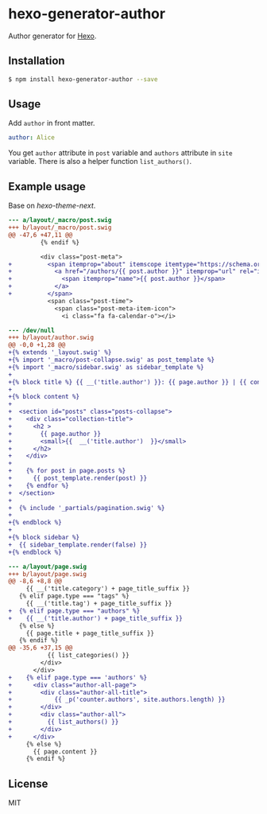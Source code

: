# hexo-generator-author

Author generator for [Hexo].

## Installation

``` bash
$ npm install hexo-generator-author --save
```

## Usage

Add `author` in front matter.

``` yaml
author: Alice
```

You get `author` attribute in `post` variable and `authors` attribute in `site` variable. There is also a helper function `list_authors()`.

## Example usage

Base on *hexo-theme-next*.

``` diff
--- a/layout/_macro/post.swig
+++ b/layout/_macro/post.swig
@@ -47,6 +47,11 @@
         {% endif %}

         <div class="post-meta">
+          <span itemprop="about" itemscope itemtype="https://schema.org/Thing">
+            <a href="/authors/{{ post.author }}" itemprop="url" rel="index">
+              <span itemprop="name">{{ post.author }}</span>
+            </a>
+          </span>
           <span class="post-time">
             <span class="post-meta-item-icon">
               <i class="fa fa-calendar-o"></i>
```

``` diff
--- /dev/null
+++ b/layout/author.swig
@@ -0,0 +1,28 @@
+{% extends '_layout.swig' %}
+{% import '_macro/post-collapse.swig' as post_template %}
+{% import '_macro/sidebar.swig' as sidebar_template %}
+
+{% block title %} {{ __('title.author') }}: {{ page.author }} | {{ config.title }} {% endblock %}
+
+{% block content %}
+
+  <section id="posts" class="posts-collapse">
+    <div class="collection-title">
+      <h2 >
+        {{ page.author }}
+        <small>{{  __('title.author')  }}</small>
+      </h2>
+    </div>
+
+    {% for post in page.posts %}
+      {{ post_template.render(post) }}
+    {% endfor %}
+  </section>
+
+  {% include '_partials/pagination.swig' %}
+
+{% endblock %}
+
+{% block sidebar %}
+  {{ sidebar_template.render(false) }}
+{% endblock %}
```

``` diff
--- a/layout/page.swig
+++ b/layout/page.swig
@@ -8,6 +8,8 @@
     {{ __('title.category') + page_title_suffix }}
   {% elif page.type === "tags" %}
     {{ __('title.tag') + page_title_suffix }}
+  {% elif page.type === "authors" %}
+    {{ __('title.author') + page_title_suffix }}
   {% else %}
     {{ page.title + page_title_suffix }}
   {% endif %}
@@ -35,6 +37,15 @@
           {{ list_categories() }}
         </div>
       </div>
+    {% elif page.type === 'authors' %}
+      <div class="author-all-page">
+        <div class="author-all-title">
+            {{ _p('counter.authors', site.authors.length) }}
+        </div>
+        <div class="author-all">
+          {{ list_authors() }}
+        </div>
+      </div>
     {% else %}
       {{ page.content }}
     {% endif %}
```

## License

MIT

[Hexo]: http://hexo.io

